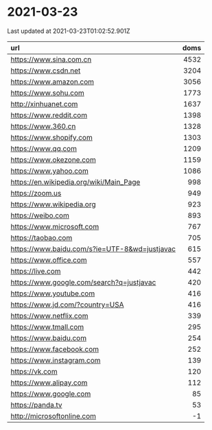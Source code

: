 # 2021-03-23

<!-- BEGIN -->
Last updated at 2021-03-23T01:02:52.901Z

url | doms
:- | -:
https://www.sina.com.cn | 4532
https://www.csdn.net | 3204
https://www.amazon.com | 3056
https://www.sohu.com | 1773
http://xinhuanet.com | 1637
https://www.reddit.com | 1398
https://www.360.cn | 1328
https://www.shopify.com | 1303
https://www.qq.com | 1209
https://www.okezone.com | 1159
https://www.yahoo.com | 1086
https://en.wikipedia.org/wiki/Main_Page | 998
https://zoom.us | 949
https://www.wikipedia.org | 923
https://weibo.com | 893
https://www.microsoft.com | 767
https://taobao.com | 705
https://www.baidu.com/s?ie=UTF-8&wd=justjavac | 615
https://www.office.com | 557
https://live.com | 442
https://www.google.com/search?q=justjavac | 420
https://www.youtube.com | 416
https://www.jd.com/?country=USA | 416
https://www.netflix.com | 339
https://www.tmall.com | 295
https://www.baidu.com | 254
https://www.facebook.com | 252
https://www.instagram.com | 139
https://vk.com | 120
https://www.alipay.com | 112
https://www.google.com | 85
https://panda.tv | 53
http://microsoftonline.com | -1
<!-- END -->
